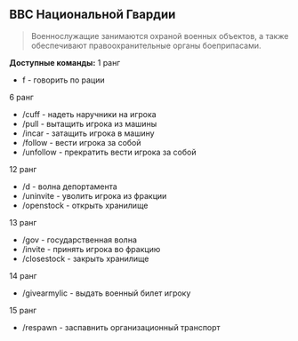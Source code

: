 ## ВВС Национальной Гвардии

>Военнослужащие занимаются охраной военных объектов, а также обеспечивают правоохранительные органы боеприпасами.

**Доступные команды:**
1 ранг
- f - говорить по рации

6 ранг

- /cuff - надеть наручники на игрока
- /pull - вытащить игрока из машины
- /incar - затащить игрока в машину
- /follow - вести игрока за собой
- /unfollow - прекратить вести игрока за собой

12 ранг

- /d - волна депортамента
- /uninvite - уволить игрока из фракции
- /openstock - открыть хранилище

13 ранг

- /gov - государственная волна
- /invite - принять игрока во фракцию
- /closestock - закрыть хранилище

14 ранг

- /givearmylic - выдать военный билет игроку

15 ранг

- /respawn - заспавнить организационный транспорт